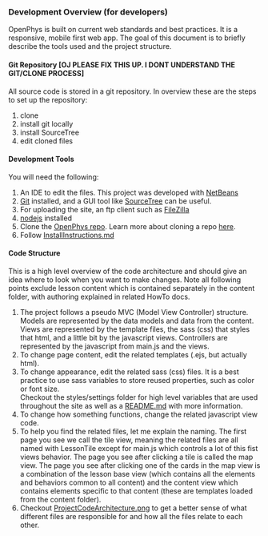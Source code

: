 ### Development Overview (for developers)
OpenPhys is built on current web standards and best practices.  It is a responsive, mobile first web app. 
The goal of this document is
to briefly describe the tools used and the project structure.


#### Git Repository [OJ PLEASE FIX THIS UP. I DONT UNDERSTAND THE GIT/CLONE PROCESS]
All source code is stored in a git repository. In overview these are the steps to set up the repository:  
1. clone  
2. install git locally  
3. install SourceTree  
4. edit cloned files  


#### Development Tools
You will need the following:

1. An IDE to edit the files. This project was developed with [NetBeans](https://netbeans.org/)
2. [Git](https://git-scm.com/) installed, and a GUI tool like [SourceTree](https://www.sourcetreeapp.com/) can be useful.
3. For uploading the site, an ftp client such as [FileZilla](https://filezilla-project.org/)
4. [nodejs](https://nodejs.org/en/) installed
5. Clone the [OpenPhys repo](https://github.com/OpenPhysProject/OpenPhys.git). 
Learn more about cloning a repo [here](https://help.github.com/articles/cloning-a-repository/).
6. Follow [InstallInstructions.md](https://github.com/OpenPhysProject/OpenPhys/blob/master/docs/InstallInstructions.md)

#### Code Structure
This is a high level overview of the code architecture and should give an idea where to look when you want to make changes.
Note all following points exclude lesson content which is contained separately in the content folder, with authoring explained in related HowTo docs. 

1. The project follows a pseudo MVC (Model View Controller) structure. Models are represented by the data models and data from the content. 
Views are represented by the template files, the sass (css) that styles that html, and a little bit by the javascript views. 
Controllers are represented by the javascript from main.js and the views.
2. To change page content, edit the related templates (.ejs, but actually html).
3. To change appearance, edit the related sass (css) files. 
It is a best practice to use sass variables to store reused 
properties, such as color or font size.  
Checkout the styles/settings folder for high level variables that are used throughout the site as well 
as a [README.md](https://github.com/OpenPhysProject/OpenPhys/blob/master/app/styles/settings/README.md) with more information.
4. To change how something functions, change the related javascript view code.
5. To help you find the related files, let me explain the naming.  The first page you see we call the tile view, meaning the related files 
are all named with LessonTile except for main.js which controls a lot of this fist views behavior.  The page you see after clicking a tile is 
called the map view.  The page you see after clicking one of the cards in the map view is a combination of the lesson base view (which contains 
all the elements and behaviors common to all content) and the content view which contains elements specific to that content (these are templates 
loaded from the content folder).
6. Checkout [ProjectCodeArchitecture.png](https://github.com/OpenPhysProject/OpenPhys/blob/master/docs/ProjectCodeArchitecture.png) to get a 
better sense of what different files are responsible for and how all the files relate to each other.